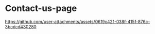 # Contact-us-page

https://github.com/user-attachments/assets/0619c421-038f-415f-876c-3bcdcd430280

